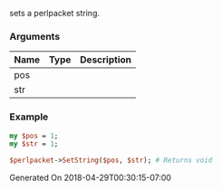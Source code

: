 sets a perlpacket string.
### Arguments
**Name**|**Type**|**Description**
:---|:---|:---
pos||
str||

### Example

```perl
my $pos = 1;
my $str = 1;

$perlpacket->SetString($pos, $str); # Returns void
```


Generated On 2018-04-29T00:30:15-07:00